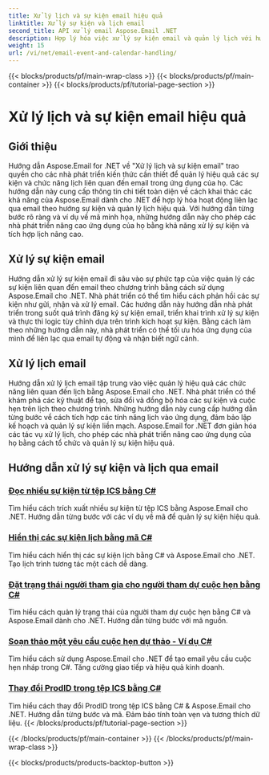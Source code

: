 ```yaml
---
title: Xử lý lịch và sự kiện email hiệu quả
linktitle: Xử lý sự kiện và lịch email
second_title: API xử lý email Aspose.Email .NET
description: Hợp lý hóa việc xử lý sự kiện email và quản lý lịch với hướng dẫn Aspose.Email for .NET. Tìm hiểu cách tự động hóa các sự kiện email và tích hợp liền mạch các chức năng lịch.
weight: 15
url: /vi/net/email-event-and-calendar-handling/
---
```


{{< blocks/products/pf/main-wrap-class >}}
{{< blocks/products/pf/main-container >}}
{{< blocks/products/pf/tutorial-page-section >}}

# Xử lý lịch và sự kiện email hiệu quả


## Giới thiệu

Hướng dẫn Aspose.Email for .NET về "Xử lý lịch và sự kiện email" trao quyền cho các nhà phát triển kiến thức cần thiết để quản lý hiệu quả các sự kiện và chức năng lịch liên quan đến email trong ứng dụng của họ. Các hướng dẫn này cung cấp thông tin chi tiết toàn diện về cách khai thác các khả năng của Aspose.Email dành cho .NET để hợp lý hóa hoạt động liên lạc qua email theo hướng sự kiện và quản lý lịch hiệu quả. Với hướng dẫn từng bước rõ ràng và ví dụ về mã minh họa, những hướng dẫn này cho phép các nhà phát triển nâng cao ứng dụng của họ bằng khả năng xử lý sự kiện và tích hợp lịch nâng cao.

## Xử lý sự kiện email

Hướng dẫn xử lý sự kiện email đi sâu vào sự phức tạp của việc quản lý các sự kiện liên quan đến email theo chương trình bằng cách sử dụng Aspose.Email cho .NET. Nhà phát triển có thể tìm hiểu cách phản hồi các sự kiện như gửi, nhận và xử lý email. Các hướng dẫn này hướng dẫn nhà phát triển trong suốt quá trình đăng ký sự kiện email, triển khai trình xử lý sự kiện và thực thi logic tùy chỉnh dựa trên trình kích hoạt sự kiện. Bằng cách làm theo những hướng dẫn này, nhà phát triển có thể tối ưu hóa ứng dụng của mình để liên lạc qua email tự động và nhận biết ngữ cảnh.

## Xử lý lịch email

Hướng dẫn xử lý lịch email tập trung vào việc quản lý hiệu quả các chức năng liên quan đến lịch bằng Aspose.Email cho .NET. Nhà phát triển có thể khám phá các kỹ thuật để tạo, sửa đổi và đồng bộ hóa các sự kiện và cuộc hẹn trên lịch theo chương trình. Những hướng dẫn này cung cấp hướng dẫn từng bước về cách tích hợp các tính năng lịch vào ứng dụng, đảm bảo lập kế hoạch và quản lý sự kiện liền mạch. Aspose.Email for .NET đơn giản hóa các tác vụ xử lý lịch, cho phép các nhà phát triển nâng cao ứng dụng của họ bằng cách tổ chức và quản lý sự kiện hiệu quả.

## Hướng dẫn xử lý sự kiện và lịch qua email

### [Đọc nhiều sự kiện từ tệp ICS bằng C#](./reading-multiple-events-from-ics-files-with-csharp/)
Tìm hiểu cách trích xuất nhiều sự kiện từ tệp ICS bằng Aspose.Email cho .NET. Hướng dẫn từng bước với các ví dụ về mã để quản lý sự kiện hiệu quả.
### [Hiển thị các sự kiện lịch bằng mã C#](./rendering-calendar-events-using-csharp-code/)
Tìm hiểu cách hiển thị các sự kiện lịch bằng C# và Aspose.Email cho .NET. Tạo lịch trình tương tác một cách dễ dàng.
### [Đặt trạng thái người tham gia cho người tham dự cuộc hẹn bằng C#](./setting-participant-status-for-appointment-attendees-with-csharp/)
Tìm hiểu cách quản lý trạng thái của người tham dự cuộc hẹn bằng C# và Aspose.Email dành cho .NET. Hướng dẫn từng bước với mã nguồn.
### [Soạn thảo một yêu cầu cuộc hẹn dự thảo - Ví dụ C#](./crafting-a-draft-appointment-request-csharp-example/)
Tìm hiểu cách sử dụng Aspose.Email cho .NET để tạo email yêu cầu cuộc hẹn nháp trong C#. Tăng cường giao tiếp và hiệu quả kinh doanh.
### [Thay đổi ProdID trong tệp ICS bằng C#](./altering-prodid-in-ics-files-with-csharp/)
Tìm hiểu cách thay đổi ProdID trong tệp ICS bằng C# & Aspose.Email cho .NET. Hướng dẫn từng bước và mã. Đảm bảo tính toàn vẹn và tương thích dữ liệu. 
{{< /blocks/products/pf/tutorial-page-section >}}

{{< /blocks/products/pf/main-container >}}
{{< /blocks/products/pf/main-wrap-class >}}

{{< blocks/products/products-backtop-button >}}
